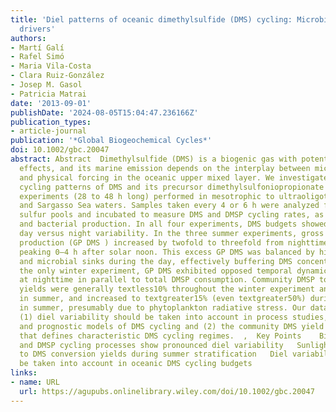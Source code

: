 ```yaml
---
title: 'Diel patterns of oceanic dimethylsulfide (DMS) cycling: Microbial and physical
  drivers'
authors:
- Martí Galí
- Rafel Simó
- Maria Vila‐Costa
- Clara Ruiz‐González
- Josep M. Gasol
- Patricia Matrai
date: '2013-09-01'
publishDate: '2024-08-05T15:04:47.236166Z'
publication_types:
- article-journal
publication: '*Global Biogeochemical Cycles*'
doi: 10.1002/gbc.20047
abstract: Abstract  Dimethylsulfide (DMS) is a biogenic gas with potential climatic
  effects, and its marine emission depends on the interplay between microbial activity
  and physical forcing in the oceanic upper mixed layer. We investigated the diel
  cycling patterns of DMS and its precursor dimethylsulfoniopropionate (DMSP) in four
  experiments (28 to 48 h long) performed in mesotrophic to ultraoligotrophic Mediterranean
  and Sargasso Sea waters. Samples taken every 4 or 6 h were analyzed for dimethylated
  sulfur pools and incubated to measure DMS and DMSP cycling rates, as well as primary
  and bacterial production. In all four experiments, DMS budgets showed pronounced
  day versus night variability. In the three summer experiments, gross community DMS
  production (GP DMS ) increased by twofold to threefold from nighttime to daytime,
  peaking 0–4 h after solar noon. This excess GP DMS was balanced by higher photochemical
  and microbial sinks during the day, effectively buffering DMS concentrations. In
  the only winter experiment, GP DMS exhibited opposed temporal dynamics and peaked
  at nighttime in parallel to total DMSP consumption. Community DMSP to DMS conversion
  yields were generally textless10% throughout the winter experiment and at night
  in summer, and increased to textgreater15% (even textgreater50%) during the day
  in summer, presumably due to phytoplankton radiative stress. Our data suggest that
  (1) diel variability should be taken into account in process studies, diagnostic,
  and prognostic models of DMS cycling and (2) the community DMS yield is a key variable
  that defines characteristic DMS cycling regimes.  ,  Key Points    Biological DMS
  and DMSP cycling processes show pronounced diel variability   Sunlight drives DMSP
  to DMS conversion yields during summer stratification   Diel variability should
  be taken into account in oceanic DMS cycling budgets
links:
- name: URL
  url: https://agupubs.onlinelibrary.wiley.com/doi/10.1002/gbc.20047
---
```

